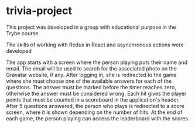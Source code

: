 # trivia-project

This project was developed in a group with educational purpose in the Trybe course

The skills of working with Redux in React and asynchronous actions were developed

The app starts with a screen where the person playing puts their name and email.
The email will be used to search for the associated photo on the Gravatar website, if any.
After logging in, she is redirected to the game where she must choose one of the available answers for each of the questions. 
The answer must be marked before the timer reaches zero, otherwise the answer must be considered wrong.
Each hit gives the player points that must be counted in a scoreboard in the application's header.
After 5 questions answered, the person who plays is redirected to a score screen, where it is shown depending on the number of hits.
At the end of each game, the person playing can access the leaderboard with the scores.
